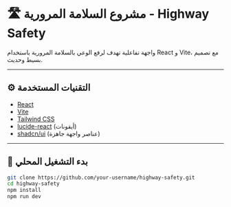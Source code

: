 # 🛣️ مشروع السلامة المرورية - Highway Safety

واجهة تفاعلية تهدف لرفع الوعي بالسلامة المرورية باستخدام React و Vite، مع تصميم بسيط وحديث.

---

## ⚙️ التقنيات المستخدمة

- [React](https://reactjs.org/)
- [Vite](https://vitejs.dev/)
- [Tailwind CSS](https://tailwindcss.com/)
- [lucide-react](https://lucide.dev/) (أيقونات)
- [shadcn/ui](https://ui.shadcn.dev/) (عناصر واجهة جاهزة)

---

## 🚀 بدء التشغيل المحلي

```bash
git clone https://github.com/your-username/highway-safety.git
cd highway-safety
npm install
npm run dev
